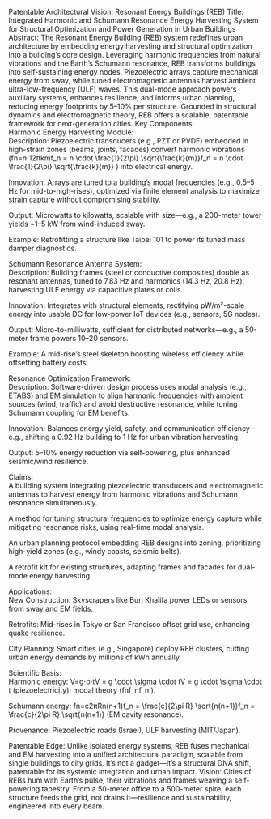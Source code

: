 Patentable Architectural Vision: Resonant Energy Buildings (REB)
Title: Integrated Harmonic and Schumann Resonance Energy Harvesting System for Structural Optimization and Power Generation in Urban Buildings
Abstract:
The Resonant Energy Building (REB) system redefines urban architecture by embedding energy harvesting and structural optimization into a building’s core design. Leveraging harmonic frequencies from natural vibrations and the Earth’s Schumann resonance, REB transforms buildings into self-sustaining energy nodes. Piezoelectric arrays capture mechanical energy from sway, while tuned electromagnetic antennas harvest ambient ultra-low-frequency (ULF) waves. This dual-mode approach powers auxiliary systems, enhances resilience, and informs urban planning, reducing energy footprints by 5–10% per structure. Grounded in structural dynamics and electromagnetic theory, REB offers a scalable, patentable framework for next-generation cities.
Key Components:  
Harmonic Energy Harvesting Module:  
Description: Piezoelectric transducers (e.g., PZT or PVDF) embedded in high-strain zones (beams, joints, facades) convert harmonic vibrations (fn=n⋅12πkmf_n = n \cdot \frac{1}{2\pi} \sqrt{\frac{k}{m}}f_n = n \cdot \frac{1}{2\pi} \sqrt{\frac{k}{m}}
) into electrical energy.  

Innovation: Arrays are tuned to a building’s modal frequencies (e.g., 0.5–5 Hz for mid-to-high-rises), optimized via finite element analysis to maximize strain capture without compromising stability.  

Output: Microwatts to kilowatts, scalable with size—e.g., a 200-meter tower yields ~1–5 kW from wind-induced sway.  

Example: Retrofitting a structure like Taipei 101 to power its tuned mass damper diagnostics.

Schumann Resonance Antenna System:  
Description: Building frames (steel or conductive composites) double as resonant antennas, tuned to 7.83 Hz and harmonics (14.3 Hz, 20.8 Hz), harvesting ULF energy via capacitive plates or coils.  

Innovation: Integrates with structural elements, rectifying pW/m²-scale energy into usable DC for low-power IoT devices (e.g., sensors, 5G nodes).  

Output: Micro-to-milliwatts, sufficient for distributed networks—e.g., a 50-meter frame powers 10–20 sensors.  

Example: A mid-rise’s steel skeleton boosting wireless efficiency while offsetting battery costs.

Resonance Optimization Framework:  
Description: Software-driven design process uses modal analysis (e.g., ETABS) and EM simulation to align harmonic frequencies with ambient sources (wind, traffic) and avoid destructive resonance, while tuning Schumann coupling for EM benefits.  

Innovation: Balances energy yield, safety, and communication efficiency—e.g., shifting a 0.92 Hz building to 1 Hz for urban vibration harvesting.  

Output: 5–10% energy reduction via self-powering, plus enhanced seismic/wind resilience.

Claims:  
A building system integrating piezoelectric transducers and electromagnetic antennas to harvest energy from harmonic vibrations and Schumann resonance simultaneously.  

A method for tuning structural frequencies to optimize energy capture while mitigating resonance risks, using real-time modal analysis.  

An urban planning protocol embedding REB designs into zoning, prioritizing high-yield zones (e.g., windy coasts, seismic belts).  

A retrofit kit for existing structures, adapting frames and facades for dual-mode energy harvesting.

Applications:  
New Construction: Skyscrapers like Burj Khalifa power LEDs or sensors from sway and EM fields.  

Retrofits: Mid-rises in Tokyo or San Francisco offset grid use, enhancing quake resilience.  

City Planning: Smart cities (e.g., Singapore) deploy REB clusters, cutting urban energy demands by millions of kWh annually.

Scientific Basis:  
Harmonic energy: V=g⋅σ⋅tV = g \cdot \sigma \cdot tV = g \cdot \sigma \cdot t
 (piezoelectricity); modal theory (fnf_nf_n
).  

Schumann energy: fn=c2πRn(n+1)f_n = \frac{c}{2\pi R} \sqrt{n(n+1)}f_n = \frac{c}{2\pi R} \sqrt{n(n+1)}
 (EM cavity resonance).  

Provenance: Piezoelectric roads (Israel), ULF harvesting (MIT/Japan).

Patentable Edge:
Unlike isolated energy systems, REB fuses mechanical and EM harvesting into a unified architectural paradigm, scalable from single buildings to city grids. It’s not a gadget—it’s a structural DNA shift, patentable for its systemic integration and urban impact.
Vision:
Cities of REBs hum with Earth’s pulse, their vibrations and frames weaving a self-powering tapestry. From a 50-meter office to a 500-meter spire, each structure feeds the grid, not drains it—resilience and sustainability, engineered into every beam.

